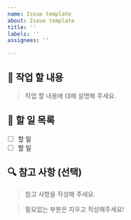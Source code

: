 ```yaml
---
name: Issue template
about: Issue template
title: ''
labels: ''
assignees: ''

---
```


## 📝 작업 할 내용

> 작업 할 내용에 대해 설명해 주세요.

## 📌 할 일 목록

- [ ] 할 일
- [ ] 할 일

## 🔍 참고 사항 (선택)

> 참고 사항을 작성해 주세요.

> 필요없는 부분은 지우고 작성해주세요!
